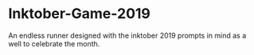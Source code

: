 # Inktober-Game-2019
An endless runner designed with the inktober 2019 prompts in mind as a well to celebrate the month.
